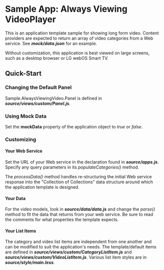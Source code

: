 Sample App: Always Viewing VideoPlayer
=========

This is an application template sample for showing long form video.  Content providers are expected to return an array of video categories from a Web service.  See ***mock/data.json*** for an example.

Without customization, this application is best viewed on large screens, such as a desktop browser or LG webOS Smart TV.

## Quick-Start

### Changing the Default Panel
Sample.AlwaysViewingVideo.Panel is defined in ***source/views/custom/Panel.js***.

### Using Mock Data
Set the **mockData** property of the application object to *true* or *false*.

### Customizing
#### Your Web Service
Set the URL of your Web service in the declaration found in ***source/apps.js***.  Specify any query parameters in its *populateCategories()* method.

The *processData()* method handles re-structuring the initial Web service response into the "Collection of Collections" data structure around which the application template is designed.

#### Your Data
For the video models, look in ***source/data/data.js*** and change the *parse()* method to fit the data that returns from your web service.  Be sure to read the comments for what properties the template expects.

#### Your List Items
The category and video list items are independent from one another and can be modified to suit the application's needs.  The template/default items are defined in ***source/views/custom/CategoryListItem.js*** and ***source/views/custom/VideoListItem.js***.  Various list item styles are in ***source/style/main.less***.
